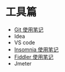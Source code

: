 # 工具篇

* [Git 使用笔记](tools/git_use_notes.md)
* Idea
* VS code
* [Insomnia 使用笔记](tools/insomnia_use_notes.md)
* [Fiddler 使用笔记](tools/fiddler_use_notes.md)
* Jmeter
